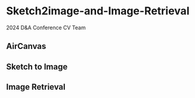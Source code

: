 # Sketch2image-and-Image-Retrieval
2024 D&amp;A Conference CV Team

## AirCanvas

## Sketch to Image

## Image Retrieval
